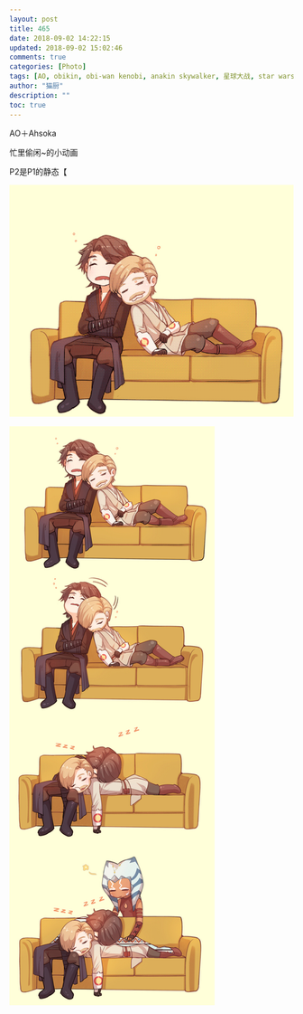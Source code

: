 ```yaml
---
layout: post
title: 465
date: 2018-09-02 14:22:15
updated: 2018-09-02 15:02:46
comments: true
categories: [Photo]
tags: [AO, obikin, obi-wan kenobi, anakin skywalker, 星球大战, star wars, ahsoka tano]
author: "猫厨"
description: ""
toc: true
---
```


<p>AO＋Ahsoka</p> 
<p>忙里偷闲~的小动画</p> 
<p>P2是P1的静态【</p>

![](https://raw.githubusercontent.com/alicewish/meowchain247/master/img_cVZNdzJtQk9JV2ZkdmRVUUJxeTdWaXBwbFlnYkt5VTlGaGdxS1phRE95QlNramhMdktMNjFBPT0.gif)

![](https://raw.githubusercontent.com/alicewish/meowchain247/master/img_cVZNdzJtQk9JV2RFbE1rZnk3OVpJWVRjUitiYTZDM1ZTMXdHcTNUdEJ2cU9xS2tOQURiMklnPT0.jpg)